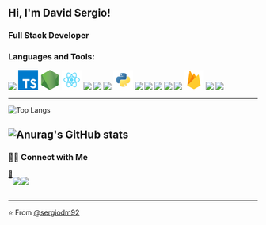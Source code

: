<h2> Hi, I'm David Sergio! 
 </br> 


 
### Full Stack Developer 



### Languages and Tools:
<code><img height="40" src="https://user-images.githubusercontent.com/25181517/117447155-6a868a00-af3d-11eb-9cfe-245df15c9f3f.png"></code>
<code><img height="40" src="https://raw.githubusercontent.com/github/explore/80688e429a7d4ef2fca1e82350fe8e3517d3494d/topics/typescript/typescript.png"></code>
<code><img height="40" src="https://raw.githubusercontent.com/github/explore/80688e429a7d4ef2fca1e82350fe8e3517d3494d/topics/nodejs/nodejs.png"></code>
<code><img height="40" src="https://raw.githubusercontent.com/github/explore/80688e429a7d4ef2fca1e82350fe8e3517d3494d/topics/react/react.png"></code>
<code><img height="40" src="https://docs.nestjs.com/assets/logo-small-gradient.svg"></code>
<code><img height="40" src="https://nextjs.org/favicon.ico"></code>
<code><img height="40" src="https://expressjs.com/images/favicon.png"></code>
<code><img height="40" src="https://raw.githubusercontent.com/github/explore/80688e429a7d4ef2fca1e82350fe8e3517d3494d/topics/python/python.png"></code>
<code><img height="40" src="https://fastapi.tiangolo.com/img/favicon.png"></code>
<code><img height="40" src="https://user-images.githubusercontent.com/25181517/187896150-cc1dcb12-d490-445c-8e4d-1275cd2388d6.png"></code>
<code><img height="40" src="https://zustand-demo.pmnd.rs/favicon.ico"></code>
<code><img height="40" src="https://www.postgresql.org/favicon.ico"></code>
<code><img height="40" src="https://www.mongodb.com/assets/images/global/favicon.ico"></code>
<code><img height="40" src="https://raw.githubusercontent.com/github/explore/80688e429a7d4ef2fca1e82350fe8e3517d3494d/topics/firebase/firebase.png"></code>
<code><img height="40" src="https://user-images.githubusercontent.com/25181517/189716630-fe6c084c-6c66-43af-aa49-64c8aea4a5c2.png"></code>
<code><img height="40" src="https://tailwindcss.com/favicons/favicon.ico"></code>



  

  

---------------



![Top Langs](https://github-readme-stats.vercel.app/api/top-langs/?username=sergiodm92&theme=onedark&show_icons=true)


![Anurag's GitHub stats](https://github-readme-stats.vercel.app/api?username=sergiodm92&theme=onedark&show_icons=true)
------------------------------------------
<h3> 🤝🏻 Connect with Me </h3>
<div style="display:flex;">
 <a href="https://sergiodmfullstack.vercel.app/">💼</a>
 <br>
 <p align="center">
 
 <a href="https://www.linkedin.com/in/%F0%9F%92%BBsergio-david-196812176/" aling="center"><img src="https://upload.wikimedia.org/wikipedia/commons/thumb/0/01/LinkedIn_Logo.svg/768px-LinkedIn_Logo.svg.png" width="60"></a>
 
 <a href="mailto:crgiodm@gmail.com" ><img src="https://cdn-icons-png.flaticon.com/512/281/281769.png" width="30"></a>
 </p>
</div>
<hr>


⭐️ From [@sergiodm92](https://github.com/sergiodm92)
